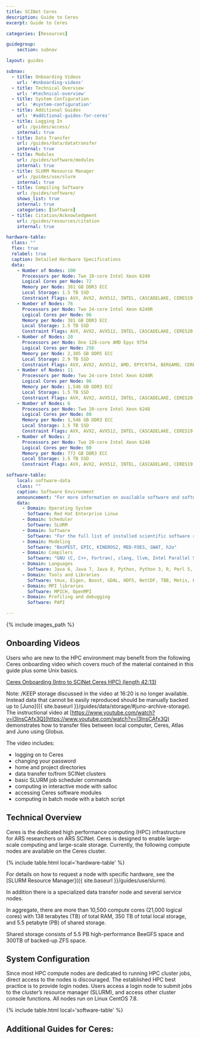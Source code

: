 ```yaml
---
title: SCINet Ceres
description: Guide to Ceres
excerpt: Guide to Ceres

categories: [Resources]

guidegroup:
    section: subnav

layout: guides

subnav:
  - title: Onboarding Videos
    url: '#onboarding-videos'
  - title: Technical Overview
    url: '#technical-overview'
  - title: System Configuration
    url: '#system-configuration'
  - title: Additional Guides
    url: '#additional-guides-for-ceres'
  - title: Logging In
    url: /guides/access/
    internal: true
  - title: Data Transfer
    url: /guides/data/datatransfer
    internal: true
  - title: Modules
    url: /guides/software/modules
    internal: true
  - title: SLURM Resource Manager
    url: /guides/use/slurm
    internal: true
  - title: Compiling Software
    url: /guides/software/
    shows_list: true
    internal: true
    categories: [Software]
  - title: Citation/Acknowledgment
    url: /guides/resources/citation
    internal: true

hardware-table:
  class: ""
  flex: true
  relabel: true
  caption: Detailed Hardware Specifications
  data:
    - Number of Nodes: 100
      Processors per Node: Two 18-core Intel Xeon 6240
      Logical Cores per Node: 72
      Memory per Node: 381 GB DDR3 ECC
      Local Storage: 1.5 TB SSD
      Constraint Flags: AVX, AVX2, AVX512, INTEL, CASCADELAKE, CERES19
    - Number of Nodes: 76
      Processors per Node: Two 24-core Intel Xeon 6240R
      Logical Cores per Node: 96
      Memory per Node: 381 GB DDR3 ECC
      Local Storage: 1.5 TB SSD
      Constraint Flags: AVX, AVX2, AVX512, INTEL, CASCADELAKE, CERES20
    - Number of Nodes: 20
      Processors per Node: One 128-core AMD Epyc 9754
      Logical Cores per Node: 256
      Memory per Node: 2,305 GB DDR5 ECC
      Local Storage: 2.9 TB SSD
      Constraint Flags: AVX, AVX2, AVX512, AMD, EPYC9754, BERGAMO, CERES24  
    - Number of Nodes: 11
      Processors per Node: Two 24-core Intel Xeon 6248R
      Logical Cores per Node: 96
      Memory per Node: 1,546 GB DDR3 ECC
      Local Storage: 1.5 TB SSD
      Constraint Flags: AVX, AVX2, AVX512, INTEL, CASCADELAKE, CERES20
    - Number of Nodes: 6  
      Processors per Node: Two 20-core Intel Xeon 6248
      Logical Cores per Node: 80
      Memory per Node: 1,546 GB DDR3 ECC
      Local Storage: 1.5 TB SSD
      Constraint Flags: AVX, AVX2, AVX512, INTEL, CASCADELAKE, CERES19
    - Number of Nodes: 2  
      Processors per Node: Two 20-core Intel Xeon 6248
      Logical Cores per Node: 80
      Memory per Node: 772 GB DDR3 ECC
      Local Storage: 1.5 TB SSD
      Constraint Flags: AVX, AVX2, AVX512, INTEL, CASCADELAKE, CERES19

software-table:
    local: software-data
    class: ""
    caption: Software Environment
    announcement: "For more information on available software and software installs refer to our guides on [Modules](/guides/software/modules), [Singularity Containers](/guides/software/singularity) and [Installing R, Python, and Perl Packages](/guides/software/r-perl-python)."
    data:
      - Domain: Operating System  
        Software: Red Hat Enterprise Linux
      - Domain: Scheduler
        Software: SLURM
      - Domain: Software
        Software: "For the full list of installed scientific software refer to the <a href='/guides/software/preinstalled'>Preinstalled Software List</a> page or issue the  `module spider`  command on the Ceres login node."
      - Domain: Modeling  
        Software: "BeoPEST, EPIC, KINEROS2, MED-FOES, SWAT, h2o"
      - Domain: Compilers
        Software: "GNU (C, C++, Fortran), clang, llvm, Intel Parallel Studio"
      - Domain: Languages
        Software: Java 6, Java 7, Java 8, Python, Python 3, R, Perl 5, Julia, Node
      - Domain: Tools and Libraries
        Software: tmux, Eigen, Boost, GDAL, HDF5, NetCDF, TBB, Metis, PROJ4, OpenBLAS, jemalloc
      - Domain: MPI libraries
        Software: MPICH, OpenMPI
      - Domain: Profiling and debugging
        Software: PAPI

---
```


{% include images_path %}




## Onboarding Videos
Users who are new to the HPC environment may benefit from the following Ceres onboarding video which covers much of the material contained in this guide plus some Unix basics.

[Ceres Onboarding (Intro to SCINet Ceres HPC) (length 42:13)](https://www.youtube.com/watch?v=FspDMlHaJUY)

Note: /KEEP storage discussed in the video at 16:20 is no longer available. Instead data that cannot be easily reproduced should be manually backed up to [Juno]({{ site.baseurl }}/guides/data/storage/#juno-archive-storage). The instructional video at [https://www.youtube.com/watch?v=I3lnsCAfx3Q](https://www.youtube.com/watch?v=I3lnsCAfx3Q) demonstrates how to transfer files between local computer, Ceres, Atlas and Juno using Globus.

The video includes:
- logging on to Ceres
- changing your password
- home and project directories
- data transfer to/from SCINet clusters
- basic SLURM job scheduler commands
- computing in interactive mode with salloc
- accessing Ceres software modules
- computing in batch mode with a batch script


## Technical Overview

Ceres is the dedicated high performance computing (HPC) infrastructure for ARS researchers on ARS SCINet. Ceres is designed to enable large-scale computing and large-scale storage. Currently, the following compute nodes are available on the Ceres cluster.

{% include table.html local='hardware-table' %}

For details on how to request a node with specific hardware, see the [SLURM Resource Manager]({{ site.baseurl }}/guides/use/slurm).

In addition there is a specialized data transfer node and several service nodes.

In aggregate, there are more than 10,500 compute cores (21,000 logical cores) with 138 terabytes (TB) of total RAM, 350 TB of total local storage, and 5.5 petabyte (PB) of shared storage.

Shared storage consists of 5.5 PB high-performance BeeGFS space and 300TB of backed-up ZFS space.


## System Configuration
Since most HPC compute nodes are dedicated to running HPC cluster jobs, direct access to the nodes is discouraged. The established HPC best practice is to provide login nodes. Users access a login node to submit jobs to the cluster’s resource manager (SLURM), and access other cluster console functions. All nodes run on Linux CentOS 7.8.

{% include table.html local='software-table' %}


## Additional Guides for Ceres:
